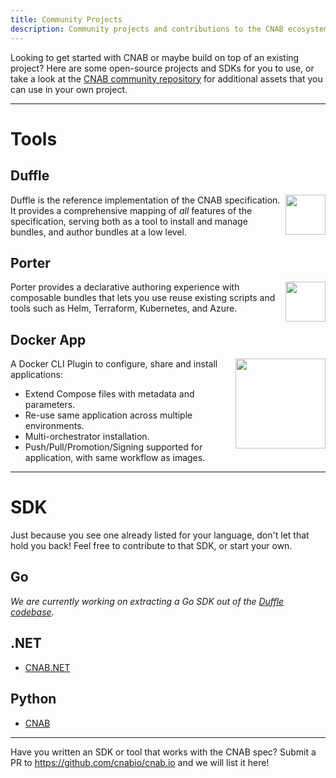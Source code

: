 ```yaml
---
title: Community Projects
description: Community projects and contributions to the CNAB ecosystem
---
```


Looking to get started with CNAB or maybe build on top of an existing project?
Here are some open-source projects and SDKs for you to use, or take a look at the
[CNAB community repository][cnab-community] for additional assets that you can 
use in your own project.

---

# Tools

## Duffle
<a href="https://duffle.sh" alt="duffle"><img align="right" src="/img/duffle.svg" width="64px" /></a>

Duffle is the reference implementation of the CNAB specification. It
provides a comprehensive mapping of _all_ features of the specification, serving
both as a tool to install and manage bundles, and author bundles at a low level.

## Porter
<a href="https://porter.sh" alt="porter"><img align="right" src="/img/porter.png" width="64px" /></a>

Porter provides a declarative authoring experience with composable bundles that lets
you use reuse existing scripts and tools such as Helm, Terraform, Kubernetes, and Azure.

## Docker App
<a href="https://github.com/docker/app" alt="docker"><img align="right" src="/img/docker.png" width="144px" /></a>

A Docker CLI Plugin to configure, share and install applications:

* Extend Compose files with metadata and parameters.
* Re-use same application across multiple environments.
* Multi-orchestrator installation.
* Push/Pull/Promotion/Signing supported for application, with same workflow as images.

---

# SDK
Just because you see one already listed for your language, don't let that hold you back!
Feel free to contribute to that SDK, or start your own.

## Go
_We are currently working on extracting a Go SDK out of the [Duffle codebase][duffle-pkg]._

## .NET
* [CNAB.NET](https://github.com/cnabio/cnab-netstandard)

## Python
* [CNAB](https://github.com/garethr/pycnab)

---

Have you written an SDK or tool that works with the CNAB spec? Submit a PR
to <https://github.com/cnabio/cnab.io> and we will list it here!

[cnab-community]: https://github.com/cnabio/community
[duffle-pkg]: https://github.com/cnabio/duffle/tree/master/pkg